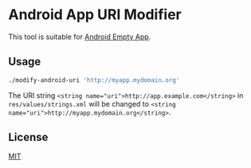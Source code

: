 # Android App URI Modifier

This tool is suitable for [Android Empty App](https://github.com/kaosf/android-empty-app).

## Usage

```sh
./modify-android-uri 'http://myapp.mydomain.org'
```

The URI string `<string name="uri">http://app.example.com</string>` in `res/values/strings.xml` will be changed to `<string name="uri">http://myapp.mydomain.org</string>`.

## License

[MIT](http://opensource.org/licenses/MIT)
